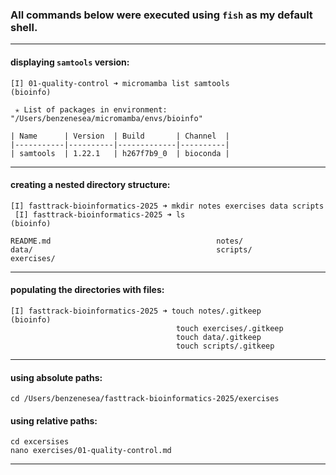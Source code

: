 ### All commands below were executed using `fish` as my default shell.

---

#### displaying `samtools` version:

	[I] 01-quality-control ➜ micromamba list samtools                                                          (bioinfo)

	 ✭ List of packages in environment: "/Users/benzenesea/micromamba/envs/bioinfo"

	| Name      | Version  | Build       | Channel  |
	|-----------|----------|-------------|----------|
	| samtools  | 1.22.1   | h267f7b9_0  | bioconda |
  
---

#### creating a nested directory structure:

	[I] fasttrack-bioinformatics-2025 ➜ mkdir notes exercises data scripts
	 [I] fasttrack-bioinformatics-2025 ➜ ls                                                                     (bioinfo)

	README.md                                     notes/
	data/                                         scripts/
	exercises/

---

#### populating the directories with files:

	[I] fasttrack-bioinformatics-2025 ➜ touch notes/.gitkeep                                                   (bioinfo)
										 touch exercises/.gitkeep
										 touch data/.gitkeep
										 touch scripts/.gitkeep
                                      
---

#### using absolute paths:

	cd /Users/benzenesea/fasttrack-bioinformatics-2025/exercises

#### using relative paths:

	cd excersises
	nano exercises/01-quality-control.md

---

































  